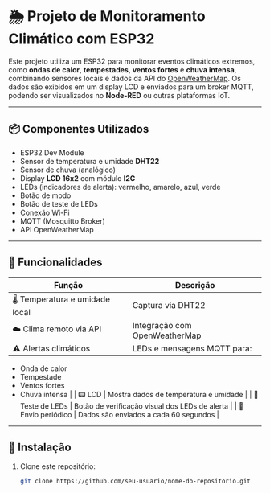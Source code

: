 # 🌦️ Projeto de Monitoramento Climático com ESP32

Este projeto utiliza um ESP32 para monitorar eventos climáticos extremos, como **ondas de calor**, **tempestades**, **ventos fortes** e **chuva intensa**, combinando sensores locais e dados da API do [OpenWeatherMap](https://openweathermap.org/). Os dados são exibidos em um display LCD e enviados para um broker MQTT, podendo ser visualizados no **Node-RED** ou outras plataformas IoT.

---

## 📦 Componentes Utilizados

- ESP32 Dev Module
- Sensor de temperatura e umidade **DHT22**
- Sensor de chuva (analógico)
- Display **LCD 16x2** com módulo **I2C**
- LEDs (indicadores de alerta): vermelho, amarelo, azul, verde
- Botão de modo
- Botão de teste de LEDs
- Conexão Wi-Fi
- MQTT (Mosquitto Broker)
- API OpenWeatherMap

---

## 📡 Funcionalidades

| Função                          | Descrição |
| ----------------------------- | --------- |
| 🌡️ Temperatura e umidade local | Captura via DHT22 |
| ☁️ Clima remoto via API        | Integração com OpenWeatherMap |
| ⚠️ Alertas climáticos          | LEDs e mensagens MQTT para:
  - Onda de calor  
  - Tempestade  
  - Ventos fortes  
  - Chuva intensa |
| 📟 LCD                         | Mostra dados de temperatura e umidade |
| 🧪 Teste de LEDs               | Botão de verificação visual dos LEDs de alerta |
| 🔁 Envio periódico             | Dados são enviados a cada 60 segundos |

---

## 🔧 Instalação

1. Clone este repositório:

   ```bash
   git clone https://github.com/seu-usuario/nome-do-repositorio.git

